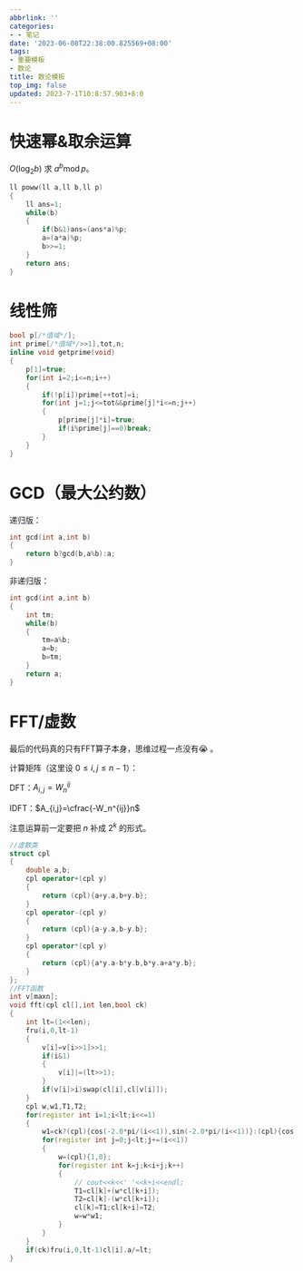 ```yaml
---
abbrlink: ''
categories:
- - 笔记
date: '2023-06-08T22:38:00.825569+08:00'
tags:
- 重要模板
- 数论
title: 数论模板
top_img: false
updated: 2023-7-1T10:8:57.903+8:0
---
```

# 快速幂&取余运算

$O(\log_2{b})$ 求 $a^b \operatorname{mod} p$。

```c++
ll poww(ll a,ll b,ll p)
{
    ll ans=1;
    while(b)
    {
        if(b&1)ans=(ans*a)%p;
        a=(a*a)%p;
        b>>=1;
    }
    return ans;
}
```

# 线性筛

```c++
bool p[/*值域*/];
int prime[/*值域*/>>1],tot,n;
inline void getprime(void)
{
    p[1]=true;
    for(int i=2;i<=n;i++)
    {
        if(!p[i])prime[++tot]=i;
        for(int j=1;j<=tot&&prime[j]*i<=n;j++)
        {
        	p[prime[j]*i]=true;
        	if(i%prime[j]==0)break;
    	}
    }
}
```

# GCD（最大公约数）

递归版：

```c++
int gcd(int a,int b)
{
	return b?gcd(b,a%b):a;
}
```

非递归版：

```c++
int gcd(int a,int b)
{
	int tm;
	while(b)
	{
		tm=a%b;
		a=b;
		b=tm;
	}
	return a;
}
```

# FFT/虚数

最后的代码真的只有FFT算子本身，思维过程一点没有😭 。

计算矩阵（这里设 $0\leqslant{i,j}\leqslant{n-1}$）：

DFT：$A_{i,j}=W_n^{ij}$

IDFT：$A_{i,j}=\cfrac{-W_n^{ij}}n$

注意运算前一定要把 $n$ 补成 $2^k$ 的形式。

```c++
//虚数类
struct cpl
{
    double a,b;
    cpl operator+(cpl y)
    {
        return (cpl){a+y.a,b+y.b};
    }
    cpl operator-(cpl y)
    {
        return (cpl){a-y.a,b-y.b};
    }
    cpl operator*(cpl y)
    {
        return (cpl){a*y.a-b*y.b,b*y.a+a*y.b};
    }
};
//FFT函数
int v[maxn];
void fft(cpl cl[],int len,bool ck)
{
    int lt=(1<<len);
    fru(i,0,lt-1)
    {
        v[i]=v[i>>1]>>1;
        if(i&1)
        {
            v[i]|=(lt>>1);
        }
        if(v[i]>i)swap(cl[i],cl[v[i]]);
    }
    cpl w,w1,T1,T2;
    for(register int i=1;i<lt;i<<=1)
    {
        w1=ck?(cpl){cos(-2.0*pi/(i<<1)),sin(-2.0*pi/(i<<1))}:(cpl){cos(2.0*pi/(i<<1)),sin(2.0*pi/(i<<1))};
        for(register int j=0;j<lt;j+=(i<<1))
        {
            w=(cpl){1,0};
            for(register int k=j;k<i+j;k++)
            {
                // cout<<k<<' '<<k+i<<endl;
                T1=cl[k]+(w*cl[k+i]);
                T2=cl[k]-(w*cl[k+i]);
                cl[k]=T1;cl[k+i]=T2;
                w=w*w1;
            }
        }
    }
    if(ck)fru(i,0,lt-1)cl[i].a/=lt;
}
```
